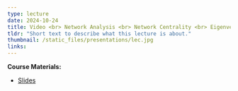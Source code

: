 ```yaml
---
type: lecture
date: 2024-10-24
title: Video <br> Network Analysis <br> Network Centrality <br> Eigenvector, PageRank
tldr: "Short text to describe what this lecture is about."
thumbnail: /static_files/presentations/lec.jpg
links: 
---
```

**Course Materials:**
- [Slides](https://ml-graph.github.io/fall-2024/static_files/presentations/slides/lecture8-Centrality2.pdf)
